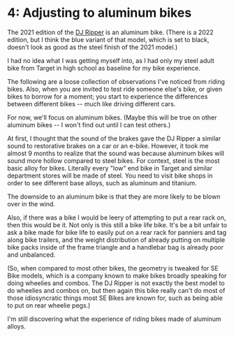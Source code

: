 # 4: Adjusting to aluminum bikes

The 2021 edition of the [DJ
Ripper](https://www.sebikes.com/products/dj-ripper-26-21?variant=40287208538210) is an aluminum
bike.  (There is a 2022 edition, but I think the blue variant of that model, which is set to black,
doesn't look as good as the steel finish of the 2021 model.)

I had no idea what I was getting myself into, as I had only my steel adult bike from Target in high
school as baseline for my bike experience.<!--more-->

The following are a loose collection of observations I've noticed from riding bikes.  Also, when you
are invited to test ride someone else's bike, or given bikes to borrow for a moment; you start to
experience the differences between different bikes -- much like driving different cars.

For now, we'll focus on aluminum bikes.  (Maybe this will be true on other aluminum bikes -- I won't
find out until I can test others.)

At first, I thought that the sound of the brakes gave the DJ Ripper a similar sound to restorative
brakes on a car or an e-bike.  However, it took me almost 9 months to realize that the sound was
because aluminum bikes will sound more hollow compared to steel bikes.  For context, steel is the
most basic alloy for bikes.  Literally every "low" end bike in Target and similar department stores
will be made of steel.  You need to visit bike shops in order to see different base alloys, such as
aluminum and titanium.

The downside to an aluminum bike is that they are more likely to be blown over in the wind.

Also, if there was a bike I would be leery of attempting to put a rear rack on, then this would be
it.  Not only is this still a bike life bike.  It's be a bit unfair to ask a bike made for bike life
to easily put on a rear rack for panniers and tag along bike trailers, and the weight distribution
of already putting on multiple bike packs inside of the frame triangle and a handlebar bag is
already poor and unbalanced.

(So, when compared to most other bikes, the geometry is tweaked for SE Bike models, which is a
company known to make bikes broadly speaking for doing wheelies and combos.  The DJ Ripper is not
exactly the best model to do wheelies and combos on, but then again this bike really can't do most
of those idiosyncratic things most SE Bikes are known for, such as being able to put on rear wheelie
pegs.)

I'm still discovering what the experience of riding bikes made of aluminum alloys.


